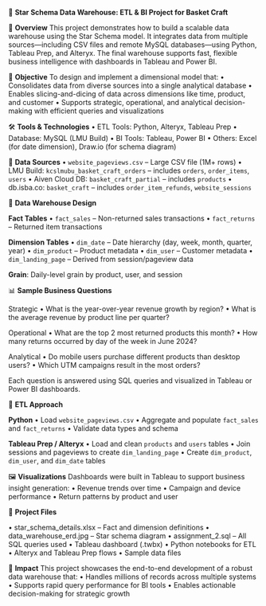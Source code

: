 🌟 **Star Schema Data Warehouse: ETL & BI Project for Basket Craft**

📌 **Overview**
This project demonstrates how to build a scalable data warehouse using the Star Schema model. It integrates data from multiple sources—including CSV files and remote MySQL databases—using Python, Tableau Prep, and Alteryx. The final warehouse supports fast, flexible business intelligence with dashboards in Tableau and Power BI.

🎯 **Objective**
To design and implement a dimensional model that:
• Consolidates data from diverse sources into a single analytical database
• Enables slicing-and-dicing of data across dimensions like time, product, and customer
• Supports strategic, operational, and analytical decision-making with efficient queries and visualizations

🛠️ **Tools & Technologies**
• ETL Tools: Python, Alteryx, Tableau Prep
• Database: MySQL (LMU Build)
• BI Tools: Tableau, Power BI
• Others: Excel (for date dimension), Draw\.io (for schema diagram)

📂 **Data Sources**
• `website_pageviews.csv` – Large CSV file (1M+ rows)
• LMU Build: `kcslmubu_basket_craft_orders` – includes `orders`, `order_items`, `users`
• Aiven Cloud DB: `basket_craft_partial` – includes `products`
• db.isba.co: `basket_craft` – includes `order_item_refunds`, `website_sessions`

📐 **Data Warehouse Design**

**Fact Tables**
• `fact_sales` – Non-returned sales transactions
• `fact_returns` – Returned item transactions

**Dimension Tables**
• `dim_date` – Date hierarchy (day, week, month, quarter, year)
• `dim_product` – Product metadata
• `dim_user` – Customer metadata
• `dim_landing_page` – Derived from session/pageview data

**Grain**: Daily-level grain by product, user, and session

📊 **Sample Business Questions**

Strategic
• What is the year-over-year revenue growth by region?
• What is the average revenue by product line per quarter?

Operational
• What are the top 2 most returned products this month?
• How many returns occurred by day of the week in June 2024?

Analytical
• Do mobile users purchase different products than desktop users?
• Which UTM campaigns result in the most orders?

Each question is answered using SQL queries and visualized in Tableau or Power BI dashboards.

🧪 **ETL Approach**

**Python**
• Load `website_pageviews.csv`
• Aggregate and populate `fact_sales` and `fact_returns`
• Validate data types and schema

**Tableau Prep / Alteryx**
• Load and clean `products` and `users` tables
• Join sessions and pageviews to create `dim_landing_page`
• Create `dim_product`, `dim_user`, and `dim_date` tables

🖼️ **Visualizations**
Dashboards were built in Tableau to support business insight generation:
• Revenue trends over time
• Campaign and device performance
• Return patterns by product and user

📁 **Project Files**

• star\_schema\_details.xlsx – Fact and dimension definitions
• data\_warehouse\_erd.jpg – Star schema diagram
• assignment\_2.sql – All SQL queries used
• Tableau dashboard (.twbx)
• Python notebooks for ETL
• Alteryx and Tableau Prep flows
• Sample data files

🚀 **Impact**
This project showcases the end-to-end development of a robust data warehouse that:
• Handles millions of records across multiple systems
• Supports rapid query performance for BI tools
• Enables actionable decision-making for strategic growth

